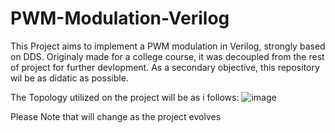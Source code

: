 # PWM-Modulation-Verilog
 This Project aims to implement a PWM modulation in Verilog, strongly based on DDS. Originaly made for a college course, it was decoupled from the rest of project for further devlopment. As a secondary objective, this repository wil be as didatic as possible.

The Topology utilized on the project will be as i follows: 
![image](https://github.com/Tiago-o-Oliveira/PWM-Modulation-Verilog/assets/116642713/7d2d46e2-ad1a-41cd-aeaf-3151d9f2a201)

Please Note that will change as the project evolves
